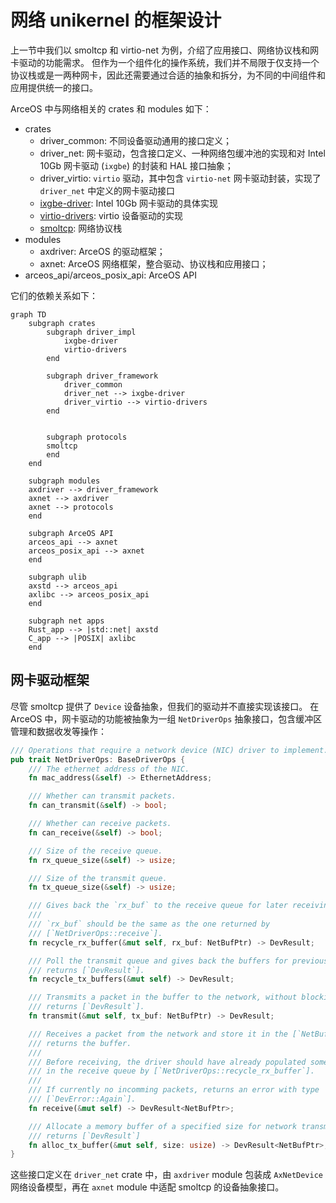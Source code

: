 # 网络 unikernel 的框架设计

上一节中我们以 smoltcp 和 virtio-net 为例，介绍了应用接口、网络协议栈和网卡驱动的功能需求。
但作为一个组件化的操作系统，我们并不局限于仅支持一个协议栈或是一两种网卡，因此还需要通过合适的抽象和拆分，为不同的中间组件和应用提供统一的接口。

ArceOS 中与网络相关的 crates 和 modules 如下：

- crates
  - driver_common: 不同设备驱动通用的接口定义；
  - driver_net: 网卡驱动，包含接口定义、一种网络包缓冲池的实现和对 Intel 10Gb 网卡驱动 (`ixgbe`) 的封装和 HAL 接口抽象；
  - driver_virtio: `virtio` 驱动，其中包含 `virtio-net` 网卡驱动封装，实现了 `driver_net` 中定义的网卡驱动接口
  - [ixgbe-driver](https://github.com/KuangjuX/ixgbe-driver): Intel 10Gb 网卡驱动的具体实现
  - [virtio-drivers](https://crates.io/crates/virtio-drivers): virtio 设备驱动的实现
  - [smoltcp](https://github.com/smoltcp-rs/smoltcp): 网络协议栈
- modules
  - axdriver: ArceOS 的驱动框架；
  - axnet: ArceOS 网络框架，整合驱动、协议栈和应用接口；
- arceos_api/arceos_posix_api: ArceOS API

它们的依赖关系如下：

```mermaid
graph TD
    subgraph crates
        subgraph driver_impl
            ixgbe-driver
            virtio-drivers
        end

        subgraph driver_framework
            driver_common
            driver_net --> ixgbe-driver
            driver_virtio --> virtio-drivers
        end


        subgraph protocols
        smoltcp
        end
    end

    subgraph modules
    axdriver --> driver_framework
    axnet --> axdriver
    axnet --> protocols
    end

    subgraph ArceOS API
    arceos_api --> axnet
    arceos_posix_api --> axnet
    end

    subgraph ulib
    axstd --> arceos_api
    axlibc --> arceos_posix_api
    end

    subgraph net apps
    Rust_app --> |std::net| axstd
    C_app --> |POSIX| axlibc
    end
```

## 网卡驱动框架

尽管 smoltcp 提供了 `Device` 设备抽象，但我们的驱动并不直接实现该接口。
在 ArceOS 中，网卡驱动的功能被抽象为一组 `NetDriverOps` 抽象接口，包含缓冲区管理和数据收发等操作：

```rust
/// Operations that require a network device (NIC) driver to implement.
pub trait NetDriverOps: BaseDriverOps {
    /// The ethernet address of the NIC.
    fn mac_address(&self) -> EthernetAddress;

    /// Whether can transmit packets.
    fn can_transmit(&self) -> bool;

    /// Whether can receive packets.
    fn can_receive(&self) -> bool;

    /// Size of the receive queue.
    fn rx_queue_size(&self) -> usize;

    /// Size of the transmit queue.
    fn tx_queue_size(&self) -> usize;

    /// Gives back the `rx_buf` to the receive queue for later receiving.
    ///
    /// `rx_buf` should be the same as the one returned by
    /// [`NetDriverOps::receive`].
    fn recycle_rx_buffer(&mut self, rx_buf: NetBufPtr) -> DevResult;

    /// Poll the transmit queue and gives back the buffers for previous transmiting.
    /// returns [`DevResult`].
    fn recycle_tx_buffers(&mut self) -> DevResult;

    /// Transmits a packet in the buffer to the network, without blocking,
    /// returns [`DevResult`].
    fn transmit(&mut self, tx_buf: NetBufPtr) -> DevResult;

    /// Receives a packet from the network and store it in the [`NetBuf`],
    /// returns the buffer.
    ///
    /// Before receiving, the driver should have already populated some buffers
    /// in the receive queue by [`NetDriverOps::recycle_rx_buffer`].
    ///
    /// If currently no incomming packets, returns an error with type
    /// [`DevError::Again`].
    fn receive(&mut self) -> DevResult<NetBufPtr>;

    /// Allocate a memory buffer of a specified size for network transmission,
    /// returns [`DevResult`]
    fn alloc_tx_buffer(&mut self, size: usize) -> DevResult<NetBufPtr>;
}
```

这些接口定义在 `driver_net` crate 中，由 `axdriver` module 包装成 `AxNetDevice` 网络设备模型，再在 `axnet` module 中适配 smoltcp 的设备抽象接口。
